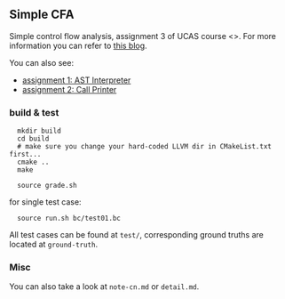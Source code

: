 ## Simple CFA

Simple control flow analysis, assignment 3 of UCAS course <<Adcanced Compiler>>. For more information you can refer to [this blog](https://enochii.github.io/posts/2021/11/16/simple-Control-Flow-Analysis-of-C.html).
  
You can also see:
- [assignment 1: AST Interpreter](https://github.com/enochii/AST-Interpreter)
- [assignment 2: Call Printer](https://github.com/enochii/call-printer)

### build & test

```shell
  mkdir build
  cd build
  # make sure you change your hard-coded LLVM dir in CMakeList.txt first...
  cmake ..
  make
  
  source grade.sh
```

for single test case:

```shell
  source run.sh bc/test01.bc
```

All test cases can be found at `test/`, corresponding ground truths are located at `ground-truth`.
  
### Misc
  
You can also take a look at `note-cn.md` or `detail.md`.
